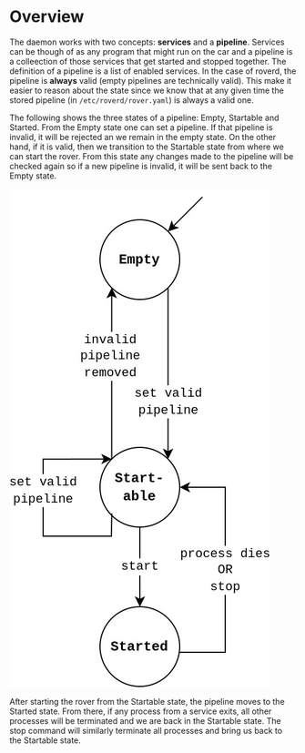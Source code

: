 # Overview

The daemon works with two concepts: **services** and a **pipeline**. Services can be though of as any program that might run on the car and a pipeline is a colleection of those services that get started and stopped together. The definition of a pipeline is a list of enabled services. In the case of roverd, the pipeline is **always** valid (empty pipelines are technically valid). This make it easier to reason about the state since we know that at any given time the stored pipeline (in `/etc/roverd/rover.yaml`) is always a valid one.

The following shows the three states of a pipeline: Empty, Startable and Started. From the Empty state one can set a pipeline. If that pipeline is invalid, it will be rejected an we remain in the empty state. On the other hand, if it is valid, then we transition to the Startable state from where we can start the rover. From this state any changes made to the pipeline will be checked again so if a new pipeline is invalid, it will be sent back to the Empty state.

![Pipeline States](/docs/StateMachine.jpg)

After starting the rover from the Startable state, the pipeline moves to the Started state. From there, if any process from a service exits, all other processes will be terminated and we are back in the Startable state. The stop command will similarly terminate all processes and bring us back to the Startable state.